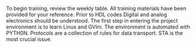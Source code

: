 To begin training, review the weekly table. All training materials have been provided for your reference. Prior to HDL codes Digital and analog electronics should be understood. The first step in entering the project environment is to learn Linux and GVIm. The environment is automated with PYTH0N. Protocols are a collection of rules for data transport. STA is the most crucial issue. 
